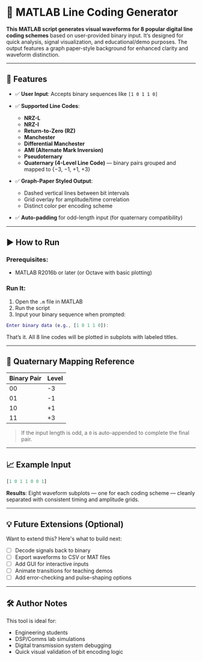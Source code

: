 # 📡 MATLAB Line Coding Generator

**This MATLAB script generates visual waveforms for 8 popular digital line coding schemes** based on user-provided binary input. It’s designed for quick analysis, signal visualization, and educational/demo purposes. The output features a graph paper-style background for enhanced clarity and waveform distinction.

---

## 🔧 Features

* ✅ **User Input**: Accepts binary sequences like `[1 0 1 1 0]`
* ✅ **Supported Line Codes**:

  * **NRZ-L**
  * **NRZ-I**
  * **Return-to-Zero (RZ)**
  * **Manchester**
  * **Differential Manchester**
  * **AMI (Alternate Mark Inversion)**
  * **Pseudoternary**
  * **Quaternary (4-Level Line Code)** — binary pairs grouped and mapped to {−3, −1, +1, +3}
* ✅ **Graph-Paper Styled Output**:

  * Dashed vertical lines between bit intervals
  * Grid overlay for amplitude/time correlation
  * Distinct color per encoding scheme
* ✅ **Auto-padding** for odd-length input (for quaternary compatibility)

---

## ▶️ How to Run

### Prerequisites:

* MATLAB R2016b or later (or Octave with basic plotting)

### Run It:

1. Open the `.m` file in MATLAB
2. Run the script
3. Input your binary sequence when prompted:

```matlab
Enter binary data (e.g., [1 0 1 1 0]):
```

That’s it. All 8 line codes will be plotted in subplots with labeled titles.

---

## 🧠 Quaternary Mapping Reference

| Binary Pair | Level |
| ----------- | ----- |
| 00          | -3    |
| 01          | -1    |
| 10          | +1    |
| 11          | +3    |

> If the input length is odd, a `0` is auto-appended to complete the final pair.

---

## 📈 Example Input

```matlab
[1 0 1 1 0 0 1]
```

**Results**: Eight waveform subplots — one for each coding scheme — cleanly separated with consistent timing and amplitude grids.

---

## 💡 Future Extensions (Optional)

Want to extend this? Here's what to build next:

* [ ] Decode signals back to binary
* [ ] Export waveforms to CSV or MAT files
* [ ] Add GUI for interactive inputs
* [ ] Animate transitions for teaching demos
* [ ] Add error-checking and pulse-shaping options

---

## 🛠 Author Notes

This tool is ideal for:

* Engineering students
* DSP/Comms lab simulations
* Digital transmission system debugging
* Quick visual validation of bit encoding logic



